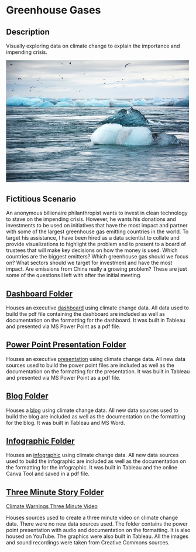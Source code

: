 # Greenhouse Gases

## Description

Visually exploring data on climate change to explain the importance and impending crisis.

<img src="images/climatechange.jpg" width ="500">

## Fictitious Scenario

An anonymous billionaire philanthropist wants to invest in clean technology to stave on the impending crisis. However, he wants his donations and investments to be used on initiatives that have the most impact and partner with some of the largest greenhouse gas emitting countries in the world. To target his assistance, I have been hired as a data scientist to collate and provide visualizations to highlight the problem and to present to a board of trustees that will make key decisions on how the money is used. Which countries are the biggest emitters? Which greenhouse gas should we focus on? What sectors should we target for investment and have the most impact. Are emissions from China really a growing problem? These are just some of the questions I left with after the initial meeting.


## [Dashboard Folder](Dashboard/)

Houses an executive [dashboard](Dashboard/GreenhouseGasDashboard.pdf) using climate change data.  All data used to build the pdf file containing the dashboard are included as well as documentation on the formatting for the dashboard. It was built in Tableau and presented via MS Power Point as a pdf file.


## [Power Point Presentation Folder](PowerPoint/)

Houses an executive [presentation](PowerPoint/TargettingGHGPP.pdf) using climate change data.  All new data sources used to build the power point files are included as well as the documentation on the formatting for the presentation. It was built in Tableau and presented via MS Power Point as a pdf file.

## [Blog Folder](Blog/)

Houses a [blog](https://blog/InvisibleCrisis.htm) using climate change data.  All new data sources used to build the blog are included as well as the documentation on the formatting for the blog. It was built in Tableau and MS Word.

## [Infographic Folder](Infographic/)

Houses an [infographic](Infographic/Climate%20Change.pdf) using climate change data.  All new data sources used to build the infographic are included as well as the documentation on the formatting for the infographic. It was built in Tableau and the online Canva Tool and saved in a pdf file.

## [Three Minute Story Folder](ThreeMinute/)

[Climate Warnings Three Minute Video](https://youtu.be/WquwcspnCHo)

Houses sources used to create a three minute video on climate change data.  There were no new data sources used. The folder contains the power point presentation with audio and documentation on the formatting. It is also housed on YouTube. The graphics were also built in Tableau. All the images and sound recordings were taken from Creative Commons sources.
